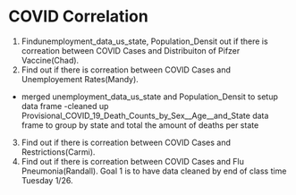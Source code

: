 # COVID Correlation
1. Findunemployment_data_us_state, Population_Densit out if there is correation between COVID Cases and Distribuiton of Pifzer Vaccine(Chad).
2. Find out if there is correation between COVID Cases and Unemployement Rates(Mandy).
  - merged unemployment_data_us_state and Population_Densit to setup data frame
  -cleaned up Provisional_COVID_19_Death_Counts_by_Sex__Age__and_State data frame to group by state and total the amount of deaths per state
3. Find out if there is correation between COVID Cases and Restrictions(Carmi).
4. Find out if there is correation between COVID Cases and Flu Pneumonia(Randall).
Goal 1 is to have data cleaned by end of class time Tuesday 1/26.
